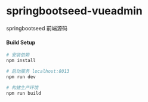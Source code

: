# springbootseed-vueadmin

springbootseed 前端源码

 

#### Build Setup
``` bash
# 安装依赖
npm install

# 启动服务 localhost:8013
npm run dev

# 构建生产环境
npm run build
```

 